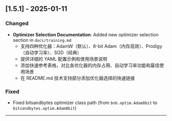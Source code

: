 ## [1.5.1] - 2025-01-11

### Changed
- **Optimizer Selection Documentation**: Added new optimizer selection section in `docs/training.md`
  - 支持四种优化器：AdamW（默认）、8-bit Adam（内存高效）、Prodigy（自动学习率）、SGD（经典）
  - 提供详细的 YAML 配置示例和使用场景说明
  - 添加快速参考表格，对比各优化器的内存占用、自动学习率功能和最佳使用场景
  - 在 README.md 技术支持部分添加优化器选择的快速链接

### Fixed
- Fixed bitsandbytes optimizer class path (from `bnb.optim.Adam8bit` to `bitsandbytes.optim.Adam8bit`)

---

